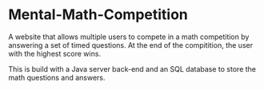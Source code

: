 # Mental-Math-Competition

A website that allows multiple users to compete in a math competition by answering a set of timed questions. At the end of the compitition, the user with the highest score wins. 

This is build with a Java server back-end and an SQL database to store the math questions and answers. 
